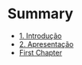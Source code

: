 # Summary

* [1. Introdução](README.md)
* [2. Apresentação](origem.md)
* [First Chapter](chapter1.md)

